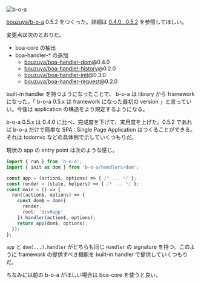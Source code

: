 ![b-o-a](https://cloud.githubusercontent.com/assets/1221346/13554535/a97537aa-e3ed-11e5-8897-480f0c76c9c5.png)

[bouzuya/b-o-a][] 0.5.2 をつくった。詳細は  [0.4.0...0.5.2](https://github.com/bouzuya/b-o-a/compare/0.4.0...0.5.2) を参照してほしい。

変更点は次のとおりだ。

- boa-core の抽出
- boa-handler-* の追加
    - [bouzuya/boa-handler-dom][]@0.4.0
    - [bouzuya/boa-handler-history][]@0.2.0
    - [bouzuya/boa-handler-init][]@0.3.0
    - [bouzuya/boa-handler-request][]@0.2.0

built-in handler を持つようになったことで、 b-o-a は library から framework になった。「 b-o-a 0.5.x は framework になった最初の version 」と言っていい。今後は application の構造をより規定するようになる。

b-o-a 0.5.x は 0.4.0 に比べ、完成度を下げて、実用度を上げた。0.5.2 であれば b-o-a だけで簡単な SPA : Single Page Application はつくることができる。それは todomvc などの具体例で示していくつもりだ。

現状の app の entry point は次のような感じ。

```js
import { run } from 'b-o-a';
import { init as dom } from 'b-o-a/handlers/dom';

const app = (action$, options) => { /* ... */ };
const render = (state, helpers) => { /* ... */ };
const main = () => {
  run((action$, options) => {
    const dom$ = dom({
      render,
      root: 'div#app'
    }).handler(action$, options);
    return app(dom$, options);
  });
};
```

`app` と `dom(...).handler` がどちらも同じ `Handler` の signature を持つ。このように framework の提供すべき機能を built-in handler で提供していくつもりだ。

ちなみに以前の b-o-a がほしい場合は boa-core を使うと良い。

[bouzuya/b-o-a]: https://github.com/bouzuya/b-o-a
[bouzuya/boa-handler-dom]: https://github.com/bouzuya/boa-handler-dom
[bouzuya/boa-handler-history]: https://github.com/bouzuya/boa-handler-history
[bouzuya/boa-handler-init]: https://github.com/bouzuya/boa-handler-init
[bouzuya/boa-handler-request]: https://github.com/bouzuya/boa-handler-request
